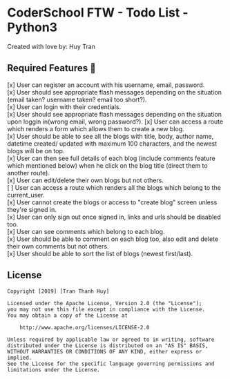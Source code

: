 # CoderSchool FTW - Todo List - Python3

Created with love by: Huy Tran


## Required Features 🎯
[x] User can register an account with his username, email, password.  
[x] User should see appropriate flash messages depending on the situation (email taken? username taken? email too short?).  
[x] User can login with their credentials.  
[x] User should see appropriate flash messages depending on the situation upon loggin in(wrong email, wrong password?). 
[x] User can access a route which renders a form which allows them to create a new blog.  
[x] User should be able to see all the blogs with title, body, author name, datetime created/ updated with maximum 100 characters, and the newest blogs will be on top.  
[x] User can then see full details of each blog (include comments feature which mentioned below) when he click on the blog title (direct them to another route).  
[x] User can edit/delete their own blogs but not others.  
[ ] User can access a route which renders all the blogs which belong to the current_user.  
[x] User cannot create the blogs or access to "create blog" screen unless they're signed in.  
[x] User can only sign out once signed in, links and urls should be disabled too.  
[x] User can see comments which belong to each blog.  
[x] User should be able to comment on each blog too, also edit and delete their own comments but not others.  
[x] User should be able to sort the list of blogs (newest first/last).  

## License

    Copyright [2019] [Tran Thanh Huy]

    Licensed under the Apache License, Version 2.0 (the "License");
    you may not use this file except in compliance with the License.
    You may obtain a copy of the License at

        http://www.apache.org/licenses/LICENSE-2.0

    Unless required by applicable law or agreed to in writing, software
    distributed under the License is distributed on an "AS IS" BASIS,
    WITHOUT WARRANTIES OR CONDITIONS OF ANY KIND, either express or implied.
    See the License for the specific language governing permissions and
    limitations under the License.